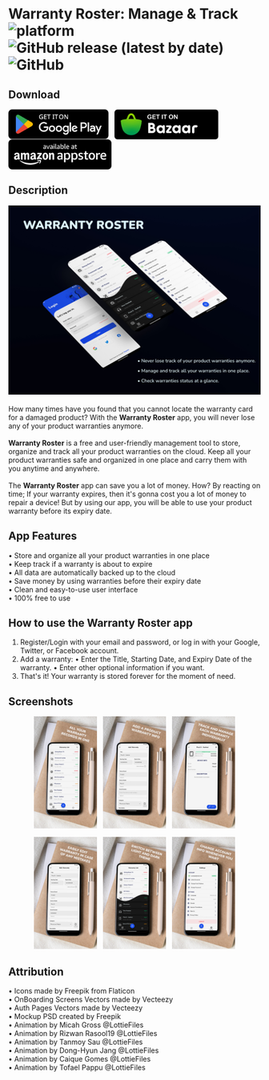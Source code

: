 # Warranty Roster: Manage & Track ![platform](https://img.shields.io/badge/platform-android-success) ![GitHub release (latest by date)](https://img.shields.io/github/v/release/WilliamGates99/WarrantyRoster) ![GitHub](https://img.shields.io/github/license/WilliamGates99/WarrantyRoster)

## Download
<a href='https://play.google.com/store/apps/details?id=com.xeniac.warrantyroster_manager&pcampaignid=pcampaignidMKT-Other-global-all-co-prtnr-py-PartBadge-Mar2515-1'><img alt='Get it on Google Play' height="60" align="middle" src='/resources/badges/google-play-badge.svg'/></a>
&nbsp;
<a href='https://cafebazaar.ir/app/com.xeniac.warrantyroster_manager'><img alt='Get it on Bazaar' height="60" align="middle" src='/resources/badges/cafebazaar-badge.svg'/></a>
&nbsp;
<a href='https://www.amazon.com/gp/product/B09PSK6W9Z'><img alt='Get it on Amazon Appstore' height="60" align="middle" src='/resources/badges/amazon-appstore-badge.svg'/></a>

## Description
![Feature Cover](/resources/feature-graphic.jpg)
</br></br>
How many times have you found that you cannot locate the warranty card for a damaged product? With the **Warranty Roster** app, you will never lose any of your product warranties anymore.
<br/><br/>
**Warranty Roster** is a free and user-friendly management tool to store, organize and track all your product warranties on the cloud.
Keep all your product warranties safe and organized in one place and carry them with you anytime and anywhere.
<br/><br/>
The **Warranty Roster** app can save you a lot of money. How? By reacting on time; If your warranty expires, then it's gonna cost you a lot of money to repair a device! But by using our app, you will be able to use your product warranty before its expiry date.

## App Features
• Store and organize all your product warranties in one place<br/>
• Keep track if a warranty is about to expire<br/>
• All data are automatically backed up to the cloud<br/>
• Save money by using warranties before their expiry date<br/>
• Clean and easy-to-use user interface<br/>
• 100% free to use

## How to use the Warranty Roster app
1. Register/Login with your email and password, or log in with your Google, Twitter, or Facebook account.
2. Add a warranty:
• Enter the Title, Starting Date, and Expiry Date of the warranty.
• Enter other optional information if you want.
3. That's it! Your warranty is stored forever for the moment of need.

## Screenshots
<p align="middle">
  <img src="/resources/warranties-list.jpg" width="25%"/>
  &nbsp;
  <img src="/resources/add-warranty.jpg" width="25%"/>
  &nbsp;
  <img src="/resources/warranty-details.jpg" width="25%"/>
</p>
<p align="middle">
  <img src="/resources/edit-warranty.jpg" width="25%"/>
  &nbsp;
  <img src="/resources/change-theme.jpg" width="25%"/>
  &nbsp;
  <img src="/resources/settings.jpg" width="25%"/>
</p>

## Attribution
• Icons made by Freepik from Flaticon<br/>
• OnBoarding Screens Vectors made by Vecteezy<br/>
• Auth Pages Vectors made by Vecteezy<br/>
• Mockup PSD created by Freepik<br/>
• Animation by Micah Gross @LottieFiles<br/>
• Animation by Rizwan Rasool19 @LottieFiles<br/>
• Animation by Tanmoy Sau @LottieFiles<br/>
• Animation by Dong-Hyun Jang @LottieFiles<br/>
• Animation by Caique Gomes @LottieFiles<br/>
• Animation by Tofael Pappu @LottieFiles<br/>
